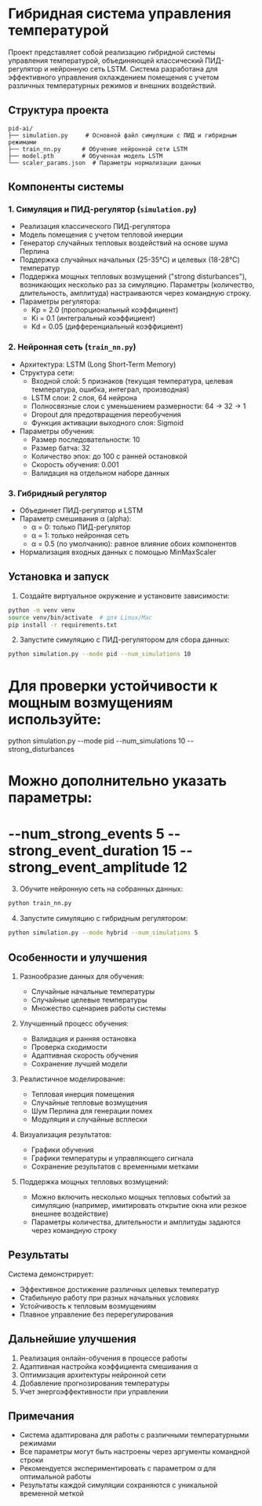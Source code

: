# Гибридная система управления температурой

Проект представляет собой реализацию гибридной системы управления температурой, объединяющей классический ПИД-регулятор и нейронную сеть LSTM. Система разработана для эффективного управления охлаждением помещения с учетом различных температурных режимов и внешних воздействий.

## Структура проекта

```
pid-ai/
├── simulation.py     # Основной файл симуляции с ПИД и гибридным режимами
├── train_nn.py      # Обучение нейронной сети LSTM
├── model.pth        # Обученная модель LSTM
└── scaler_params.json  # Параметры нормализации данных
```

## Компоненты системы

### 1. Симуляция и ПИД-регулятор (`simulation.py`)
- Реализация классического ПИД-регулятора
- Модель помещения с учетом тепловой инерции
- Генератор случайных тепловых воздействий на основе шума Перлина
- Поддержка случайных начальных (25-35°C) и целевых (18-28°C) температур
- Поддержка мощных тепловых возмущений ("strong disturbances"), возникающих несколько раз за симуляцию. Параметры (количество, длительность, амплитуда) настраиваются через командную строку.
- Параметры регулятора:
  - Kp = 2.0 (пропорциональный коэффициент)
  - Ki = 0.1 (интегральный коэффициент)
  - Kd = 0.05 (дифференциальный коэффициент)

### 2. Нейронная сеть (`train_nn.py`)
- Архитектура: LSTM (Long Short-Term Memory)
- Структура сети:
  - Входной слой: 5 признаков (текущая температура, целевая температура, ошибка, интеграл, производная)
  - LSTM слои: 2 слоя, 64 нейрона
  - Полносвязные слои с уменьшением размерности: 64 → 32 → 1
  - Dropout для предотвращения переобучения
  - Функция активации выходного слоя: Sigmoid
- Параметры обучения:
  - Размер последовательности: 10
  - Размер батча: 32
  - Количество эпох: до 100 с ранней остановкой
  - Скорость обучения: 0.001
  - Валидация на отдельном наборе данных

### 3. Гибридный регулятор
- Объединяет ПИД-регулятор и LSTM
- Параметр смешивания α (alpha):
  - α = 0: только ПИД-регулятор
  - α = 1: только нейронная сеть
  - α = 0.5 (по умолчанию): равное влияние обоих компонентов
- Нормализация входных данных с помощью MinMaxScaler

## Установка и запуск

1. Создайте виртуальное окружение и установите зависимости:
```bash
python -m venv venv
source venv/bin/activate  # для Linux/Mac
pip install -r requirements.txt
```

2. Запустите симуляцию с ПИД-регулятором для сбора данных:
```bash
python simulation.py --mode pid --num_simulations 10
```
# Для проверки устойчивости к мощным возмущениям используйте:
python simulation.py --mode pid --num_simulations 10 --strong_disturbances
# Можно дополнительно указать параметры:
# --num_strong_events 5 --strong_event_duration 15 --strong_event_amplitude 12

3. Обучите нейронную сеть на собранных данных:
```bash
python train_nn.py
```

4. Запустите симуляцию с гибридным регулятором:
```bash
python simulation.py --mode hybrid --num_simulations 5
```

## Особенности и улучшения

1. Разнообразие данных для обучения:
   - Случайные начальные температуры
   - Случайные целевые температуры
   - Множество сценариев работы системы

2. Улучшенный процесс обучения:
   - Валидация и ранняя остановка
   - Проверка сходимости
   - Адаптивная скорость обучения
   - Сохранение лучшей модели

3. Реалистичное моделирование:
   - Тепловая инерция помещения
   - Случайные тепловые возмущения
   - Шум Перлина для генерации помех
   - Модуляция и случайные всплески

4. Визуализация результатов:
   - Графики обучения
   - Графики температуры и управляющего сигнала
   - Сохранение результатов с временными метками

5. Поддержка мощных тепловых возмущений:
   - Можно включить несколько мощных тепловых событий за симуляцию (например, имитировать открытие окна или резкое внешнее воздействие)
   - Параметры количества, длительности и амплитуды задаются через командную строку

## Результаты

Система демонстрирует:
- Эффективное достижение различных целевых температур
- Стабильную работу при разных начальных условиях
- Устойчивость к тепловым возмущениям
- Плавное управление без перерегулирования

## Дальнейшие улучшения

1. Реализация онлайн-обучения в процессе работы
2. Адаптивная настройка коэффициента смешивания α
3. Оптимизация архитектуры нейронной сети
4. Добавление прогнозирования температуры
5. Учет энергоэффективности при управлении

## Примечания

- Система адаптирована для работы с различными температурными режимами
- Все параметры могут быть настроены через аргументы командной строки
- Рекомендуется экспериментировать с параметром α для оптимальной работы
- Результаты каждой симуляции сохраняются с уникальной временной меткой